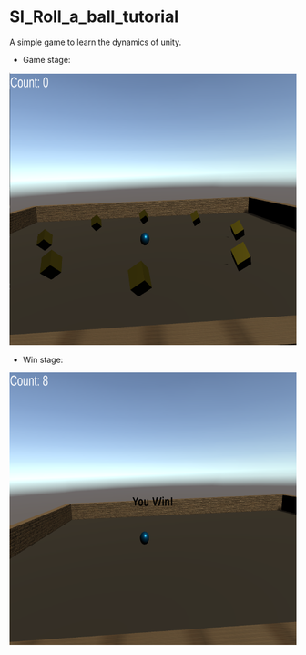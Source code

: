 # SI_Roll_a_ball_tutorial

A simple game to learn the dynamics of unity.

- Game stage: 
<img src="/Capturas/Game1.png" width="630" height="478">

- Win stage: 
<img src="/Capturas/win.png" width="630" height="478">
